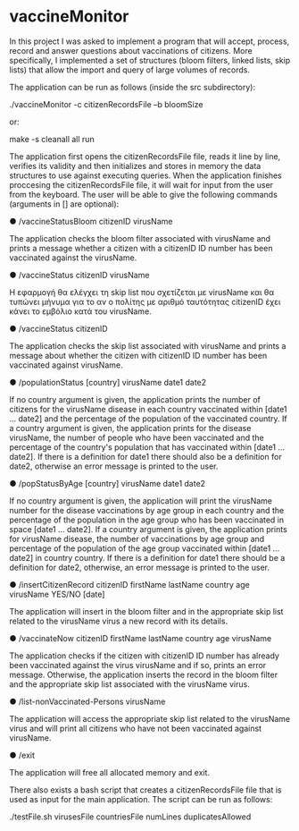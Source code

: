 # vaccineMonitor
In this project I was asked to implement a program that will accept, process, record and answer questions about vaccinations of citizens. More specifically, I implemented a set of structures (bloom filters, linked lists, skip lists) that allow the import and query of large volumes of records.

The application can be run as follows (inside the src subdirectory):
  
  ./vaccineMonitor -c citizenRecordsFile –b bloomSize

or:
  
  make -s cleanall all run
  
The application first opens the citizenRecordsFile file, reads it line by line, verifies its validity and then initializes and stores in memory the data structures to use against executing queries. When the application finishes proccesing the citizenRecordsFile file, it will wait for input from
the user from the keyboard. The user will be able to give the following commands (arguments in [] are optional):

● /vaccineStatusBloom citizenID virusName

The application checks the bloom filter associated with virusName and prints a message whether
a citizen with a citizenID ID number has been vaccinated against the virusName.
  
● /vaccineStatus citizenID virusName

H εφαρμογή θα ελέγχει τη skip list που σχετίζεται με virusName και θα τυπώνει μήνυμα για το αν ο πολίτης
με αριθμό ταυτότητας citizenID έχει κάνει το εμβόλιο κατά του virusName.

● /vaccineStatus citizenID

The application checks the skip list associated with virusName and prints a message about whether the citizen
with citizenID ID number has been vaccinated against virusName.

● /populationStatus [country] virusName date1 date2

If no country argument is given, the application prints the number of citizens for the virusName disease
in each country vaccinated within [date1 ... date2] and the percentage of the population of the vaccinated country. 
If a country argument is given, the application prints for the disease virusName, the number of people who have 
been vaccinated and the percentage of the country's population that has vaccinated within [date1 ... date2]. 
If there is a definition for date1 there should also be a definition for date2, 
otherwise an error message is printed to the user.

● /popStatusByAge [country] virusName date1 date2

If no country argument is given, the application will print the virusName number for the disease
vaccinations by age group in each country and the percentage of the population in the age group
who has been vaccinated in space [date1 ... date2]. 
If a country argument is given, the application prints for virusName disease, the number of vaccinations 
by age group and percentage of the population of the age group vaccinated within [date1 ... date2] in
country country. 
If there is a definition for date1 there should be a definition for date2, otherwise,
an error message is printed to the user.

● /insertCitizenRecord citizenID firstName lastName country age virusName YES/NO [date]

The application will insert in the bloom filter and in the appropriate skip list related to the virusName virus
a new record with its details. 

● /vaccinateNow citizenID firstName lastName country age virusName

The application checks if the citizen with citizenID ID number has already been vaccinated against the virus
virusName and if so, prints an error message.
Otherwise, the application inserts the record in the bloom filter and the appropriate skip list associated with
the virusName virus.
  
● /list-nonVaccinated-Persons virusName

The application will access the appropriate skip list related to the virusName virus and will print
all citizens who have not been vaccinated against virusName. 

● /exit

The application will free all allocated memory and exit.
  
  
There also exists a bash script that creates a citizenRecordsFile file that is used as input for the main application.
The script can be run as follows:

  ./testFile.sh virusesFile countriesFile numLines duplicatesAllowed 
